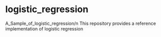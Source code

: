 # logistic_regression
A_Sample_of_logistic_regression/n
This repository provides a reference implementation of logistic regression

